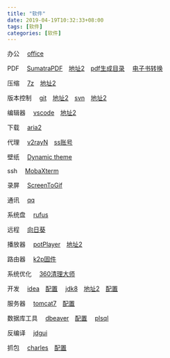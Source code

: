 ```yaml
---
title: "软件"
date: 2019-04-19T10:32:33+08:00
tags: [软件]
categories: [软件]
---
```


办公
&emsp;[office](https://otp.landian.vip/redirect/download.html)

PDF
&emsp;[SumatraPDF](https://sumatrapdfreader.org/downloadafter.html)&emsp;[地址2](https://sm.myapp.com/original/Office/SumatraPDF-3.1.2-64-install.exe)&emsp;[pdf生成目录](https://github.com/ifnoelse/pdf-bookmark)
&emsp;[电子书转换](https://calibre-ebook.com/download_windows)

压缩
&emsp;[7z](https://7-zip.org/a/7z1900-x64.exe)&emsp;[地址2](https://dl.softmgr.qq.com/original/Compression/7z1900-x64.exe)

版本控制
&emsp;[git](https://git-scm.com/downloads)&emsp;[地址2](https://dl.softmgr.qq.com/original/Development/Git-2.25.1-64-bit.exe)&emsp;[svn](https://osdn.net/projects/tortoisesvn/storage/1.13.1/Application/TortoiseSVN-1.13.1.28686-x64-svn-1.13.0.msi/)&emsp;[地址2](https://dl.softmgr.qq.com/original/Development/TortoiseSVN-1.13.1.28686-x64-svn-1.13.0.msi)

编辑器
&emsp;[vscode](https://code.visualstudio.com/docs/?dv=win64user)&emsp;[地址2](https://dl.softmgr.qq.com/original/Development/VSCodeUserSetup-x64-1.40.2.exe)

下载
&emsp;[aria2](/files/soft/aria2.zip)

代理
&emsp;[v2rayN](https://github.com/2dust/v2rayN/releases)&emsp;[ss账号](https://github.com/selierlin/Share-SSR-V2ray)

壁纸
&emsp;[Dynamic theme](https://microsoft.com/store/productId/9NBLGGH1ZBKW)

ssh
&emsp;[MobaXterm](https://mobaxterm.mobatek.net/download-home-edition.html)

录屏
&emsp;[ScreenToGif](https://microsoft.com/store/productId/9N3SQK8PDS8G)

通讯
&emsp;[qq](https://microsoft.com/store/productId/9NHLGF0ZWC5S)

系统盘
&emsp;[rufus](https://github.com/pbatard/rufus/releases)

远程
&emsp;[向日葵](https://sunlogin.oray.com/personal/download/)

播放器
&emsp;[potPlayer](https://videohelp.com/software/PotPlayer/old-versions#download)&emsp;[地址2](https://dl.softmgr.qq.com/original/Video/PotPlayerSetup64_1.7.16291_1.exe)

路由器
&emsp;[k2p固件](https://github.com/hanwckf/rt-n56u)

系统优化
&emsp;[360清理大师](http://down.360safe.com/360CleanMasterPC/Setup_360CleanMaster.exe)

开发
&emsp;[idea](https://jetbrains.com/idea/download/download-thanks.html?platform=windowsZip&code=IIC)&emsp;[配置](/post/config/win/idea)
&emsp;[jdk8](https://oracle.com/technetwork/java/javase/downloads/jdk8-downloads-2133151.html)&emsp;[地址2](https://dl.softmgr.qq.com/original/Development/jdk-8u191-windows-x64-8.0.1910.12.exe)&emsp;[配置](/post/config/win/jdk8)

服务器
&emsp;[tomcat7](https://tomcat.apache.org/download-70.cgi)&emsp;[配置](/post/config/win/tomcat)

数据库工具
&emsp;[dbeaver](https://microsoft.com/store/apps/9PNKDR50694P)&emsp;[配置](/post/config/win/dbeaver)
&emsp;[plsql](/post/config/win/plsql/)

反编译
&emsp;[jdgui](https://github.com/java-decompiler/jd-gui/releases)

抓包
&emsp;[charles](https://charlesproxy.com/latest-release/download.do#)&emsp;[配置](/post/config/win/dbeaver)